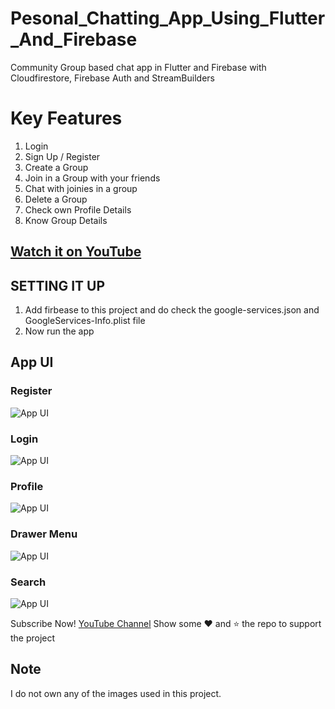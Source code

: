 # Pesonal_Chatting_App_Using_Flutter_And_Firebase
Community Group based chat app in Flutter and Firebase with Cloudfirestore, Firebase Auth and StreamBuilders

# Key Features
1. Login
2. Sign Up / Register
3. Create a Group
4. Join in a Group with your friends
5. Chat with joinies in a group
6. Delete a Group
7. Check own Profile Details
8. Know Group Details 

## [Watch it on YouTube](https://youtube.com/@TechyVishwajeet)
 
 ## SETTING IT UP
 1. Add firbease to this project and do check the google-services.json and GoogleServices-Info.plist file
 2. Now run the app
 
## App UI

### Register
![App UI](images/register.png)<br>
### Login
![App UI](images/login.png) <br>
### Profile
![App UI](images/profile.png) <br>
### Drawer Menu
![App UI](images/sidemenu.png) <br>
### Search
![App UI](images/search.png) <br>
 
Subscribe Now! <a href="https://youtube.com/@TechyVishwajeet">YouTube Channel</a>
Show some :heart: and :star: the repo to support the project
 

## Note
 I do not own any of the images used in this project.

